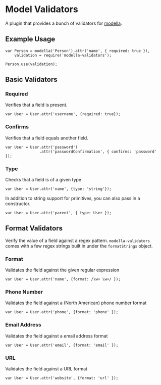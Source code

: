# Model Validators

A plugin that provides a bunch of validators for
[modella](https://github.com/modella/modella).

## Example Usage

    var Person = modella('Person').attr('name', { required: true }),
        validation = require('modella-validators');
        
    Person.use(validation);
    

## Basic Validators

### Required

Verifies that a field is present.

    var User = User.attr('username', {required: true});

### Confirms

Verifies that a field equals another field.

    var User = User.attr('password')
                   .attr('passwordConfirmation', { confirms: 'password' });

### Type

Checks that a field is of a given type

    var User = User.attr('name', {type: 'string'});

In addition to string support for primitives, you can also pass in a
constructor.

    var User = User.attr('parent', { type: User });

## Format Validators

Verify the value of a field against a regex pattern. `modella-validators`
comes with a few regex strings built in under the `formatStrings`
object.

### Format

Validates the field against the given regular expression

    var User = User.attr('name', {format: /\w+ \w+/ });

### Phone Number

Validates the field against a (North American) phone number format

    var User = User.attr('phone', {format: 'phone' });


### Email Address

Validates the field against a email address format

    var User = User.attr('email', {format: 'email' });

### URL

Validates the field against a URL format

    var User = User.attr('website', {format: 'url' });
